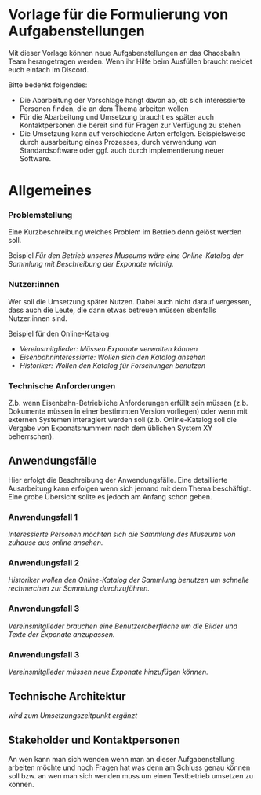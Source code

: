 # Vorlage für die Formulierung von Aufgabenstellungen

Mit dieser Vorlage können neue Aufgabenstellungen an das Chaosbahn Team herangetragen werden.
Wenn ihr Hilfe beim Ausfüllen braucht meldet euch einfach im Discord.

Bitte bedenkt folgendes: 

- Die Abarbeitung der Vorschläge hängt davon ab, ob sich interessierte Personen finden, die an dem Thema arbeiten wollen
- Für die Abarbeitung und Umsetzung braucht es später auch Kontaktpersonen die bereit sind für Fragen zur Verfügung zu stehen
- Die Umsetzung kann auf verschiedene Arten erfolgen. Beispielsweise durch ausarbeitung eines Prozesses, durch verwendung von Standardsoftware oder ggf. auch durch implementierung neuer Software.


# Allgemeines

### Problemstellung

Eine Kurzbeschreibung welches Problem im Betrieb denn gelöst werden soll.

Beispiel _Für den Betrieb unseres Museums wäre eine Online-Katalog der Sammlung mit Beschreibung der Exponate wichtig._

### Nutzer:innen

Wer soll die Umsetzung später Nutzen. Dabei auch nicht darauf vergessen, dass auch die Leute, die dann etwas betreuen müssen ebenfalls Nutzer:innen sind.

Beispiel für den Online-Katalog

- _Vereinsmitglieder: Müssen Exponate verwalten können_
- _Eisenbahninteressierte: Wollen sich den Katalog ansehen_
- _Historiker: Wollen den Katalog für Forschungen benutzen_

### Technische Anforderungen

Z.b. wenn Eisenbahn-Betriebliche Anforderungen erfüllt sein müssen (z.b. Dokumente müssen in einer bestimmten Version vorliegen)
oder wenn mit externen Systemen interagiert werden soll (z.b. Online-Katalog soll die Vergabe von Exponatsnummern nach dem üblichen System XY beherrschen).


## Anwendungsfälle

Hier erfolgt die Beschreibung der Anwendungsfälle. Eine detaillierte Ausarbeitung kann erfolgen wenn sich jemand mit dem Thema beschäftigt. Eine grobe Übersicht sollte es jedoch am Anfang schon geben.

### Anwendungsfall 1

_Interessierte Personen möchten sich die Sammlung des Museums von zuhause aus online ansehen._

### Anwendungsfall 2

_Historiker wollen den Online-Katalog der Sammlung benutzen um schnelle rechnerchen zur Sammlung durchzuführen._

### Anwendungsfall 3

_Vereinsmitglieder brauchen eine Benutzeroberfläche um die Bilder und Texte der Exponate anzupassen._

### Anwendungsfall 3

_Vereinsmitglieder müssen neue Exponate hinzufügen können._



## Technische Architektur

_wird zum Umsetzungszeitpunkt ergänzt_

## Stakeholder und Kontaktpersonen

An wen kann man sich wenden wenn man an dieser Aufgabenstellung arbeiten möchte und noch Fragen hat was denn am Schluss genau können soll bzw. an wen man sich wenden muss um einen Testbetrieb umsetzen zu können.